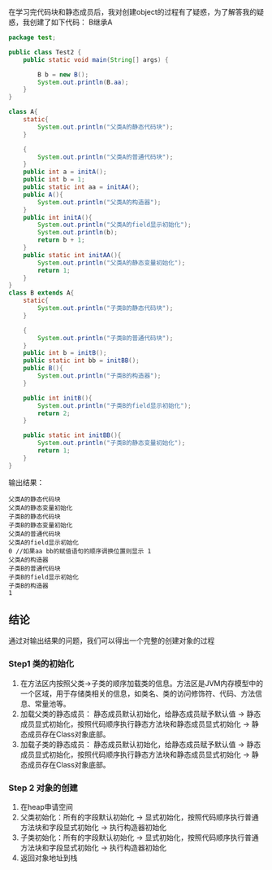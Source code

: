 在学习完代码块和静态成员后，我对创建object的过程有了疑惑，为了解答我的疑惑，我创建了如下代码： B继承A

```java
package test;

public class Test2 {
    public static void main(String[] args) {

        B b = new B();
        System.out.println(B.aa);
    }
}

class A{
    static{
        System.out.println("父类A的静态代码块");
    }

    {
        System.out.println("父类A的普通代码块");
    }
    public int a = initA();
    public int b = 1;
    public static int aa = initAA();
    public A(){
        System.out.println("父类A的构造器");
    }
    public int initA(){
        System.out.println("父类A的field显示初始化");
        System.out.println(b);
        return b + 1;
    }
    public static int initAA(){
        System.out.println("父类A的静态变量初始化");
        return 1;
    }
}
class B extends A{
    static{
        System.out.println("子类B的静态代码块");
    }

    {
        System.out.println("子类B的普通代码块");
    }
    public int b = initB();
    public static int bb = initBB();
    public B(){
        System.out.println("子类B的构造器");
    }

    public int initB(){
        System.out.println("子类B的field显示初始化");
        return 2;
    }

    public static int initBB(){
        System.out.println("子类B的静态变量初始化");
        return 1;
    }
}

```

输出结果：
```
父类A的静态代码块
父类A的静态变量初始化
子类B的静态代码块
子类B的静态变量初始化
父类A的普通代码块
父类A的field显示初始化
0 //如果aa bb的赋值语句的顺序调换位置则显示 1
父类A的构造器
子类B的普通代码块
子类B的field显示初始化
子类B的构造器
1
```

## 结论

通过对输出结果的问题，我们可以得出一个完整的创建对象的过程

### Step1 类的初始化

1. 在方法区内按照父类->子类的顺序加载类的信息。方法区是JVM内存模型中的一个区域，用于存储类相关的信息，如类名、类的访问修饰符、代码、方法信息、常量池等。
2. 加载父类的静态成员： 静态成员默认初始化，给静态成员赋予默认值 -> 静态成员显式初始化，按照代码顺序执行静态方法块和静态成员显式初始化 -> 静态成员存在Class对象底部。
3. 加载子类的静态成员： 静态成员默认初始化，给静态成员赋予默认值 -> 静态成员显式初始化，按照代码顺序执行静态方法块和静态成员显式初始化 -> 静态成员存在Class对象底部。

### Step 2 对象的创建
1. 在heap申请空间
2. 父类初始化：所有的字段默认初始化 -> 显式初始化，按照代码顺序执行普通方法块和字段显式初始化 -> 执行构造器初始化
3. 子类初始化：所有的字段默认初始化 -> 显式初始化，按照代码顺序执行普通方法块和字段显式初始化 -> 执行构造器初始化
4. 返回对象地址到栈

